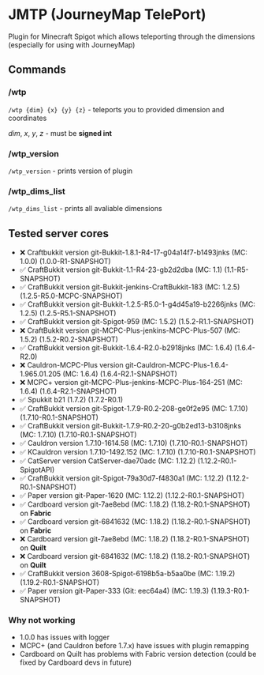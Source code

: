 # JMTP (JourneyMap TelePort)

Plugin for Minecraft Spigot which allows teleporting through the dimensions (especially for using with JourneyMap)

## Commands

### /wtp
`/wtp {dim} {x} {y} {z}` - teleports you to provided dimension and coordinates

*dim*, *x*, *y*, *z* - must be **signed int**


### /wtp_version
`/wtp_version` - prints version of plugin


### /wtp_dims_list
`/wtp_dims_list` - prints all avaliable dimensions


## Tested server cores

- ❌ Craftbukkit version git-Bukkit-1.8.1-R4-17-g04a14f7-b1493jnks (MC: 1.0.0) (1.0.0-R1-SNAPSHOT)
- ✅ CraftBukkit version git-Bukkit-1.1-R4-23-gb2d2dba (MC: 1.1) (1.1-R5-SNAPSHOT)
- ✅ CraftBukkit version git-Bukkit-jenkins-CraftBukkit-183 (MC: 1.2.5) (1.2.5-R5.0-MCPC-SNAPSHOT)
- ✅ CraftBukkit version git-Bukkit-1.2.5-R5.0-1-g4d45a19-b2266jnks (MC: 1.2.5) (1.2.5-R5.1-SNAPSHOT)
- ✅ CraftBukkit version git-Spigot-959 (MC: 1.5.2) (1.5.2-R1.1-SNAPSHOT)
- ❌ CraftBukkit version git-MCPC-Plus-jenkins-MCPC-Plus-507 (MC: 1.5.2) (1.5.2-R0.2-SNAPSHOT)
- ✅ CraftBukkit version git-Bukkit-1.6.4-R2.0-b2918jnks (MC: 1.6.4) (1.6.4-R2.0)
- ❌ Cauldron-MCPC-Plus version git-Cauldron-MCPC-Plus-1.6.4-1.965.01.205 (MC: 1.6.4) (1.6.4-R2.1-SNAPSHOT)
- ❌ MCPC+ version git-MCPC-Plus-jenkins-MCPC-Plus-164-251 (MC: 1.6.4) (1.6.4-R2.1-SNAPSHOT)
- ✅ Spukkit b21 (1.7.2) (1.7.2-R0.1)
- ✅ CraftBukkit version git-Spigot-1.7.9-R0.2-208-ge0f2e95 (MC: 1.7.10) (1.7.10-R0.1-SNAPSHOT)
- ✅ CraftBukkit version git-Bukkit-1.7.9-R0.2-20-g0b2ed13-b3108jnks (MC: 1.7.10) (1.7.10-R0.1-SNAPSHOT)
- ✅ Cauldron version 1.7.10-1614.58 (MC: 1.7.10) (1.7.10-R0.1-SNAPSHOT)
- ✅ KCauldron version 1.7.10-1492.152 (MC: 1.7.10) (1.7.10-R0.1-SNAPSHOT)
- ✅ CatServer version CatServer-dae70adc (MC: 1.12.2) (1.12.2-R0.1-SpigotAPI)
- ✅ CraftBukkit version git-Spigot-79a30d7-f4830a1 (MC: 1.12.2) (1.12.2-R0.1-SNAPSHOT)
- ✅ Paper version git-Paper-1620 (MC: 1.12.2) (1.12.2-R0.1-SNAPSHOT)
- ✅ Cardboard version git-7ae8ebd (MC: 1.18.2) (1.18.2-R0.1-SNAPSHOT) on **Fabric**
- ✅ Cardboard version git-6841632 (MC: 1.18.2) (1.18.2-R0.1-SNAPSHOT) on **Fabric**
- ❌ Cardboard version git-7ae8ebd (MC: 1.18.2) (1.18.2-R0.1-SNAPSHOT) on **Quilt**
- ❌ Cardboard version git-6841632 (MC: 1.18.2) (1.18.2-R0.1-SNAPSHOT) on **Quilt**
- ✅ CraftBukkit version 3608-Spigot-6198b5a-b5aa0be (MC: 1.19.2) (1.19.2-R0.1-SNAPSHOT)
- ✅ Paper version git-Paper-333 (Git: eec64a4) (MC: 1.19.3) (1.19.3-R0.1-SNAPSHOT)


### Why not working

- 1.0.0 has issues with logger
- MCPC+ (and Cauldron before 1.7.x) have issues with plugin remapping
- Cardboard on Quilt has problems with Fabric version detection (could be fixed by Cardboard devs in future)
